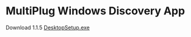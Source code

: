 # MultiPlug Windows Discovery App

Download 1.1.5 [DesktopSetup.exe](https://github.com/British-Systems/MultiPlug.Windows.Desktop/releases/latest/download/DesktopSetup.exe)

